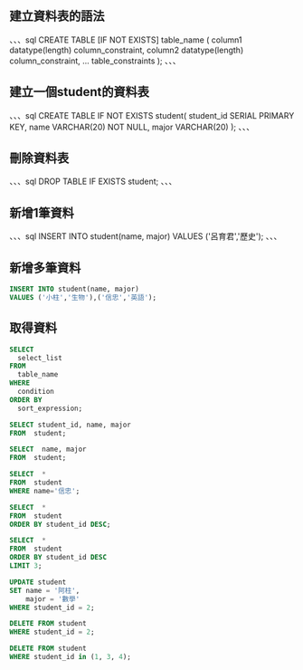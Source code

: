 ## 建立資料表的語法

、、、sql
CREATE TABLE [IF NOT EXISTS] table_name (
   column1 datatype(length) column_constraint,
   column2 datatype(length) column_constraint,
   ...
   table_constraints
);
、、、

## 建立一個student的資料表
、、、sql
CREATE TABLE IF NOT EXISTS student(
   student_id SERIAL PRIMARY KEY,
   name VARCHAR(20) NOT NULL,
   major VARCHAR(20) 
);
、、、

## 刪除資料表

、、、sql
DROP TABLE IF EXISTS student;
、、、

## 新增1筆資料

、、、sql
INSERT INTO student(name, major)
VALUES ('呂育君','歷史');
、、、

## 新增多筆資料

```sql
INSERT INTO student(name, major)
VALUES ('小柱','生物'),('信忠','英語');
```

## 取得資料

```sql
SELECT
  select_list
FROM
  table_name
WHERE
  condition
ORDER BY
  sort_expression;

```

```sql
SELECT student_id, name, major
FROM  student;

SELECT  name, major
FROM  student;

SELECT  *
FROM  student
WHERE name='信忠';

SELECT  *
FROM  student
ORDER BY student_id DESC;

SELECT  *
FROM  student
ORDER BY student_id DESC
LIMIT 3;
```

```sql
UPDATE student
SET name = '阿柱',
    major = '數學'
WHERE student_id = 2;

DELETE FROM student
WHERE student_id = 2;

DELETE FROM student
WHERE student_id in (1, 3, 4);
```